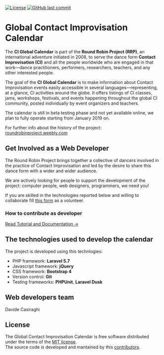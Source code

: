 [![License](https://img.shields.io/badge/license-MIT-blue.svg?style=flat-square)](LICENSE)
[![GitHub last commit](https://img.shields.io/github/last-commit/davide-casiraghi/ci-global-calendar.svg)](https://github.com/davide-casiraghi/ci-global-calendar) 

# Global Contact Improvisation Calendar

The **CI Global Calendar** is part of the **Round Robin Project (RRP)**, an international adventure initiated in 2008, to serve the dance form **Contact Improvisation (CI)** and all the people worldwide who are engaged in that work—dance practitioners, performers, researchers, teachers, and any other interested people. 

The goal of the **CI Global Calendar** is to make information about Contact Improvisation events easily accessible in several languages—representing, at a glance, CI activities around the globe. It offers listings of CI classes, jams, workshops, festivals, and events happening throughout the global CI community, posted individually by event organizers and teachers.

The calendar is still in beta testing phase and not yet available online, we plan to fully operate starting from January 2019 on.

For further info about the history of the project: [roundrobinproject.weebly.com](https://roundrobinproject.weebly.com/) 


## Get Involved as a Web Developer

The Round Robin Project brings together a collective of dancers involved in the practice of Contact Improvisation and led by the desire to share this dance form with a wider and wider audience.

We are actively looking for people to support the development of the project: 
computer people, web designers, programmers, we need you!

If you are skilled in the technologies reported below and willing to collaborate fill [this form](https://ciglobalcalendar.net/donationOffers/create) as a volunteer.

### How to contribute as developer

[Read Tutorial and Documentation →](https://github.com/davide-casiraghi/ci-global-calendar/wiki)

## The technologies used to develop the calendar

The project is developed using this technlogies:
- PHP framework: **Laravel 5.7**
- Javascript framework: **jQuery**
- CSS framework: **Bootstrap 4**
- Version control: **Git**  
- Testing frameworks: **PHPUnit**, **Laravel Dusk**

## Web developers team
Davide Casiraghi

## License
The Global Contact Improvisation Calendar is free software distributed under the terms of the [MIT license](https://opensource.org/licenses/mit-license.php).   
The source code is developed and mantained by this [contributors](https://github.com/davide-casiraghi/ci-global-calendar/graphs/contributors).



